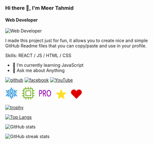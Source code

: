 ### Hi there 👋, I'm Meer Tahmid
#### Web Developer
![Web Developer](https://scontent.fjsr11-1.fna.fbcdn.net/v/t39.30808-6/337379768_760285862464269_7179659445704674840_n.png?stp=dst-png_s960x960&_nc_cat=100&ccb=1-7&_nc_sid=cc71e4&_nc_eui2=AeGyilcoL7hp6_BAGKH9gBJpQdy3vZc-3DlB3Le9lz7cOTIiILkMlzBRNSxUcALO009CJWbfk1PFZH_tAAH94XzE&_nc_ohc=MRuWuxn07oYQ7kNvgHYcI-8&_nc_ht=scontent.fjsr11-1.fna&_nc_gid=AUrL8-1dckpRCYjgWShuAIi&oh=00_AYC5GdLqXshwYk4Dfg0Mo2pjXnzn-j2QfCQ5pXPxZyhwkw&oe=6704F03D)

I made this project just for fun, it allows you to create nice and simple GitHub Readme files that you can copy/paste and use in your profile.

Skills: REACT / JS / HTML / CSS

- 🌱 I’m currently learning JavaScript 
- 💬 Ask me about Anything 


[<img src='https://cdn.jsdelivr.net/npm/simple-icons@3.0.1/icons/github.svg' alt='github' height='40'>](https://github.com/tahmx)  [<img src='https://cdn.jsdelivr.net/npm/simple-icons@3.0.1/icons/facebook.svg' alt='facebook' height='40'>](https://www.facebook.com/tahmx)  [<img src='https://cdn.jsdelivr.net/npm/simple-icons@3.0.1/icons/youtube.svg' alt='YouTube' height='40'>](https://www.youtube.com/channel/https://www.youtube.com/@urtahmid)  

<a href='https://archiveprogram.github.com/'><img src='https://raw.githubusercontent.com/acervenky/animated-github-badges/master/assets/acbadge.gif' width='40' height='40'></a> <a href='https://docs.github.com/en/developers'><img src='https://raw.githubusercontent.com/acervenky/animated-github-badges/master/assets/devbadge.gif' width='40' height='40'></a> <a href='https://github.com/pricing'><img src='https://raw.githubusercontent.com/acervenky/animated-github-badges/master/assets/pro.gif' width='40' height='40'></a> <a href='https://stars.github.com/'><img src='https://raw.githubusercontent.com/acervenky/animated-github-badges/master/assets/starbadge.gif' width='35' height='35'></a> <a href='https://docs.github.com/en/github/supporting-the-open-source-community-with-github-sponsors'><img src='https://raw.githubusercontent.com/acervenky/animated-github-badges/master/assets/sponsorbadge.gif' width='35' height='35'></a> 

[![trophy](https://github-profile-trophy.vercel.app/?username=tahmx)](https://github.com/ryo-ma/github-profile-trophy)

[![Top Langs](https://github-readme-stats.vercel.app/api/top-langs/?username=tahmx)](https://github.com/anuraghazra/github-readme-stats)

![GitHub stats](https://github-readme-stats.vercel.app/api?username=tahmx&show_icons=true&count_private=true)  

![GitHub streak stats](https://streak-stats.demolab.com/?user=tahmx)  

